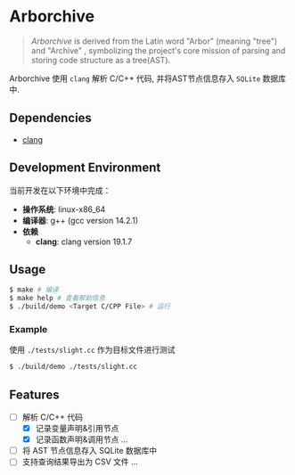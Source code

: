 # Arborchive

> _Arborchive_ is derived from the Latin word "Arbor" (meaning "tree") and "Archive" , symbolizing the project's core mission of parsing and storing code structure as a tree(AST).

Arborchive 使用 `clang` 解析 C/C++ 代码, 并将AST节点信息存入 `SQLite` 数据库中.

## Dependencies
- [clang](https://clang.llvm.org/)

## Development Environment

当前开发在以下环境中完成：
- **操作系统**: linux-x86_64
- **编译器**: g++ (gcc version 14.2.1)
- **依赖**
  - **clang**: clang version 19.1.7

## Usage
```bash
$ make # 编译
$ make help # 查看帮助信息
$ ./build/demo <Target C/CPP File> # 运行
```

### Example
使用 `./tests/slight.cc` 作为目标文件进行测试
```bash
$ ./build/demo ./tests/slight.cc
```


## Features
- [ ] 解析 C/C++ 代码
  - [x] 记录变量声明&引用节点
  - [x] 记录函数声明&调用节点
  ...
- [ ] 将 AST 节点信息存入 SQLite 数据库中
- [ ] 支持查询结果导出为 CSV 文件
...